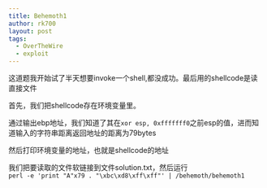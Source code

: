 ```yaml
---
title: Behemoth1
author: rk700
layout: post
tags:
  - OverTheWire
  - exploit
---
```

这道题我开始试了半天想要invoke一个shell,都没成功。最后用的shellcode是读直接文件

首先，我们把shellcode存在环境变量里。

通过输出ebp地址，我们知道了其在`xor esp, 0xfffffff0`之前esp的值，进而知道输入的字符串距离返回地址的距离为79bytes

然后打印环境变量的地址，也就是shellcode的地址

我们把要读取的文件软链接到文件solution.txt，然后运行  
`perl -e 'print "A"x79 . "\xbc\xd8\xff\xff"' | /behemoth/behemoth1`  